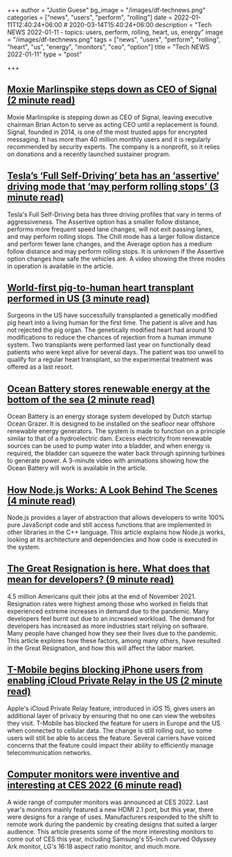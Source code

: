 +++
author = "Justin Guese"
bg_image = "/images/df-technews.png"
categories = ["news", "users", "perform", "rolling"]
date = 2022-01-11T12:40:24+06:00 # 2020-03-14T15:40:24+06:00
description = "Tech NEWS 2022-01-11 - topics: users, perform, rolling, heart, us, energy"
image = "/images/df-technews.png"
tags = ["news", "users", "perform", "rolling", "heart", "us", "energy", "monitors", "ceo", "option"]
title = "Tech NEWS 2022-01-11"
type = "post"

+++

## [Moxie Marlinspike steps down as CEO of Signal (2 minute read)](https://www.theverge.com/2022/1/10/22876891/signal-ceo-steps-down-moxie-marlinspike-encryption-cryptocurrency?scrolla=5eb6d68b7fedc32c19ef33b4)

Moxie Marlinspike is stepping down as CEO of Signal, leaving executive chairman Brian Acton to serve as acting CEO until a replacement is found. Signal, founded in 2014, is one of the most trusted apps for encrypted messaging. It has more than 40 million monthly users and it is regularly recommended by security experts. The company is a nonprofit, so it relies on donations and a recently launched sustainer program.

## [Tesla’s ‘Full Self-Driving’ beta has an ‘assertive’ driving mode that ‘may perform rolling stops’ (3 minute read)](https://www.theverge.com/2022/1/9/22875382/tesla-full-self-driving-beta-assertive-profile)

Tesla's Full Self-Driving beta has three driving profiles that vary in terms of aggressiveness. The Assertive option has a smaller follow distance, performs more frequent speed lane changes, will not exit passing lanes, and may perform rolling stops. The Chill mode has a larger follow distance and perform fewer lane changes, and the Average option has a medium follow distance and may perform rolling stops. It is unknown if the Assertive option changes how safe the vehicles are. A video showing the three modes in operation is available in the article.

## [World-first pig-to-human heart transplant performed in US (3 minute read)](https://newatlas.com/medical/world-first-pig-human-heart-transplant/)

Surgeons in the US have successfully transplanted a genetically modified pig heart into a living human for the first time. The patient is alive and has not rejected the pig organ. The genetically modified heart had around 10 modifications to reduce the chances of rejection from a human immune system. Two transplants were performed last year on functionally dead patients who were kept alive for several days. The patient was too unwell to qualify for a regular heart transplant, so the experimental treatment was offered as a last resort.

## [Ocean Battery stores renewable energy at the bottom of the sea (2 minute read)](https://newatlas.com/energy/ocean-battery-renewable-energy-storage/)

Ocean Battery is an energy storage system developed by Dutch startup Ocean Grazer. It is designed to be installed on the seafloor near offshore renewable energy generators. The system is made to function on a principle similar to that of a hydroelectric dam. Excess electricity from renewable sources can be used to pump water into a bladder, and when energy is required, the bladder can squeeze the water back through spinning turbines to generate power. A 3-minute video with animations showing how the Ocean Battery will work is available in the article.

## [How Node.js Works: A Look Behind The Scenes (4 minute read)](https://levelup.gitconnected.com/how-node-js-works-a-look-behind-the-scenes-149b0fccba92)

Node.js provides a layer of abstraction that allows developers to write 100% pure JavaScript code and still access functions that are implemented in other libraries in the C++ language. This article explains how Node.js works, looking at its architecture and dependencies and how code is executed in the system.

## [The Great Resignation is here. What does that mean for developers? (9 minute read)](https://stackoverflow.blog/2022/01/10/the-great-resignation-is-here-what-does-that-mean-for-developers/)

4.5 million Americans quit their jobs at the end of November 2021. Resignation rates were highest among those who worked in fields that experienced extreme increases in demand due to the pandemic. Many developers feel burnt out due to an increased workload. The demand for developers has increased as more industries start relying on software. Many people have changed how they see their lives due to the pandemic. This article explores how these factors, among many others, have resulted in the Great Resignation, and how this will affect the labor market.

## [T-Mobile begins blocking iPhone users from enabling iCloud Private Relay in the US (2 minute read)](https://9to5mac.com/2022/01/10/t-mobile-block-icloud-private-relay/)

Apple's iCloud Private Relay feature, introduced in iOS 15, gives users an additional layer of privacy by ensuring that no one can view the websites they visit. T-Mobile has blocked the feature for users in Europe and the US when connected to cellular data. The change is still rolling out, so some users will still be able to access the feature. Several carriers have voiced concerns that the feature could impact their ability to efficiently manage telecommunication networks.

## [Computer monitors were inventive and interesting at CES 2022 (6 minute read)](https://www.theverge.com/22871890/computer-monitors-ces-2022-lg-samsung-asus-alienware-oled-qd-mini-led-ark)

A wide range of computer monitors was announced at CES 2022. Last year's monitors mainly featured a new HDMI 2.1 port, but this year, there were designs for a range of uses. Manufacturers responded to the shift to remote work during the pandemic by creating designs that suited a larger audience. This article presents some of the more interesting monitors to come out of CES this year, including Samsung's 55-inch curved Odyssey Ark monitor, LG's 16:18 aspect ratio monitor, and much more.

